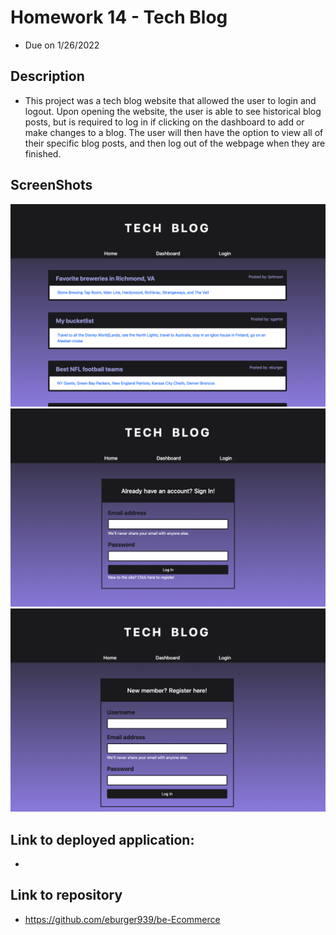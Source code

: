 # Homework 14 - Tech Blog
* Due on 1/26/2022


## Description
* This project was a tech blog website that allowed the user to login and logout.  Upon opening the website, the user is able to see historical blog posts, but is required to log in if clicking on the dashboard to add or make changes to a blog.  The user will then have the option to view all of their specific blog posts, and then log out of the webpage when they are finished.


## ScreenShots
![Preview](images/TBHP.png)
![Preview](images/TBlogin.png)
![Preview](images/TBreg.png)


## Link to deployed application:
* 

## Link to repository
* https://github.com/eburger939/be-Ecommerce
